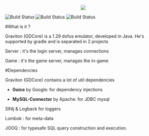 <p align="center"><IMG SRC="https://i.gyazo.com/760ac25569c32430a3d1817a77e0fd6e.png"></p>

![Build Status](https://img.shields.io/badge/Jooq-3.8.5-black.svg?style=flat)
![Build Status](https://img.shields.io/badge/Guice-4.1.0-blue.svg?style=flat)
![Build Status](https://img.shields.io/badge/MySql-6.0.5-green.svg?style=flat)

#What is it ?

Graviton (GDCore) is a 1.29 dofus emulator, developed in Java. He's supported by gradle and is separated in 2 projects

Server : it's the login server, manages connections

Game   : it's the game server, manages the in-game

#Dependencies

Graviton (GDCore)  contains a lot of util dependencies

- <b>Guice</b> by Google: for dependency injections

- <b>MySQL-Connector</b> by Apache: for JDBC mysql

Slf4j & Logback for loggers

Lombok : for meta-data

JOOQ : for typesafe SQL query construction and execution.


